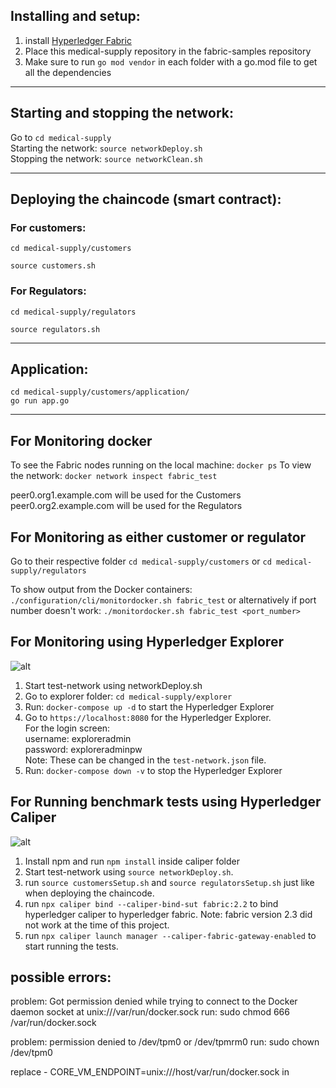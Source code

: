 ## Installing and setup:
1. install [Hyperledger Fabric](https://hyperledger-fabric.readthedocs.io/en/latest/getting_started.html)  
2. Place this medical-supply repository in the fabric-samples repository  
3. Make sure to run ```go mod vendor``` in each folder with a go.mod file to get all the dependencies

_________________________
## Starting and stopping the network:
Go to ```cd medical-supply```  
Starting the network: ```source networkDeploy.sh```  
Stopping the network: ```source networkClean.sh```  

_________________________
## Deploying the chaincode (smart contract):

### For customers:
```
cd medical-supply/customers

source customers.sh
```

### For Regulators:
```
cd medical-supply/regulators

source regulators.sh
```

__________________________
## Application:
```
cd medical-supply/customers/application/
go run app.go
```

__________________________
## For Monitoring docker

To see the Fabric nodes running on the local machine: ```docker ps```
To view the network: ```docker network inspect fabric_test```

peer0.org1.example.com will be used for the Customers  
peer0.org2.example.com will be used for the Regulators


## For Monitoring as either customer or regulator
Go to their respective folder
``` cd medical-supply/customers ``` or ``` cd medical-supply/regulators ```

To show output from the Docker containers:
```./configuration/cli/monitordocker.sh fabric_test``` or alternatively if port number doesn't work: ```./monitordocker.sh fabric_test <port_number>```

## For Monitoring using Hyperledger Explorer

![alt](images/explorer.png?raw=true "Hyperledger Explorer")
1. Start test-network using networkDeploy.sh
2. Go to explorer folder: ```cd medical-supply/explorer```
3. Run: ```docker-compose up -d``` to start the Hyperledger Explorer 
4. Go to ```https://localhost:8080``` for the Hyperledger Explorer.   
For the login screen:    
username: exploreradmin   
password: exploreradminpw  
Note: These can be changed in the ```test-network.json``` file.
5. Run: ```docker-compose down -v``` to stop the Hyperledger Explorer

## For Running benchmark tests using Hyperledger Caliper
![alt](images/caliper.png?raw=true "Hyperledger Caliper")
1. Install npm and run ```npm install``` inside caliper folder
2. Start test-network using ```source networkDeploy.sh```.
3. run ```source customersSetup.sh``` and ```source regulatorsSetup.sh``` just like when deploying the chaincode.
4. run ```npx caliper bind --caliper-bind-sut fabric:2.2``` to bind hyperledger caliper to hyperledger fabric. Note: fabric version 2.3 did not work at the time of this project.
5. run ```npx caliper launch manager --caliper-fabric-gateway-enabled``` to start running the tests.


## possible errors:
problem: Got permission denied while trying to connect to the Docker daemon socket at unix:///var/run/docker.sock
run: sudo chmod 666 /var/run/docker.sock

problem: permission denied to /dev/tpm0 or /dev/tpmrm0
run: sudo chown <username> /dev/tpm0

replace - CORE_VM_ENDPOINT=unix:///host/var/run/docker.sock in 